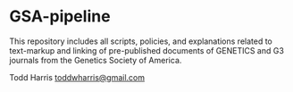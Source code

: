GSA-pipeline
============
This repository includes all scripts, policies, and explanations 
related to text-markup and linking of pre-published documents of
GENETICS and G3 journals from the Genetics Society of America.


Todd Harris
toddwharris@gmail.com